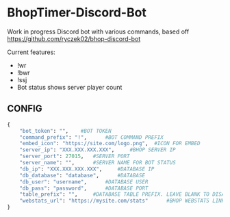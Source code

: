 # BhopTimer-Discord-Bot
Work in progress Discord bot with various commands, based off https://github.com/ryczek02/bhop-discord-bot

Current features: 
- !wr
- !bwr
- !ssj
- Bot status shows server player count

## CONFIG

```python
{
    "bot_token": "", 	#BOT TOKEN
    "command_prefix": "!", 		#BOT COMMAND PREFIX
    "embed_icon": "https://site.com/logo.png", 	#ICON FOR EMBED
    "server_ip": "XXX.XXX.XXX.XXX", 	#BHOP SERVER IP
    "server_port": 27015, 	#SERVER PORT
    "server_name": "", 		#SERVER NAME FOR BOT STATUS
    "db_ip": "XXX.XXX.XXX.XXX", 	#DATABASE IP
    "db_database": "database", 		#DATABASE 
    "db_user": "username", 		#DATABASE USER
    "db_pass": "password", 		#DATABASE PORT
    "table_prefix": "", 	#DATABASE TABLE PREFIX. LEAVE BLANK TO DISABLE
    "webstats_url": "https://mysite.com/stats" 		#BHOP WEBSTATS LINK. LEAVE BLANK TO DISABLE
}

```
